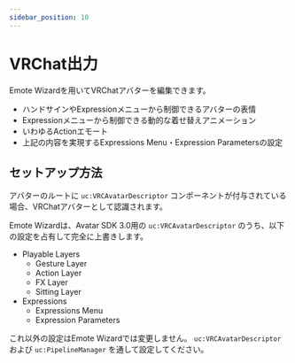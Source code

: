 ```yaml
---
sidebar_position: 10
---
```


# VRChat出力

Emote Wizardを用いてVRChatアバターを編集できます。

- ハンドサインやExpressionメニューから制御できるアバターの表情
- Expressionメニューから制御できる動的な着せ替えアニメーション
- いわゆるActionエモート
- 上記の内容を実現するExpressions Menu・Expression Parametersの設定

## セットアップ方法

アバターのルートに `uc:VRCAvatarDescriptor` コンポーネントが付与されている場合、VRChatアバターとして認識されます。

Emote Wizardは、Avatar SDK 3.0用の `uc:VRCAvatarDescriptor` のうち、以下の設定を占有して完全に上書きします。

- Playable Layers
  - Gesture Layer
  - Action Layer
  - FX Layer
  - Sitting Layer
- Expressions
  - Expressions Menu
  - Expression Parameters

これ以外の設定はEmote Wizardでは変更しません。 `uc:VRCAvatarDescriptor` および `uc:PipelineManager` を通して設定してください。
